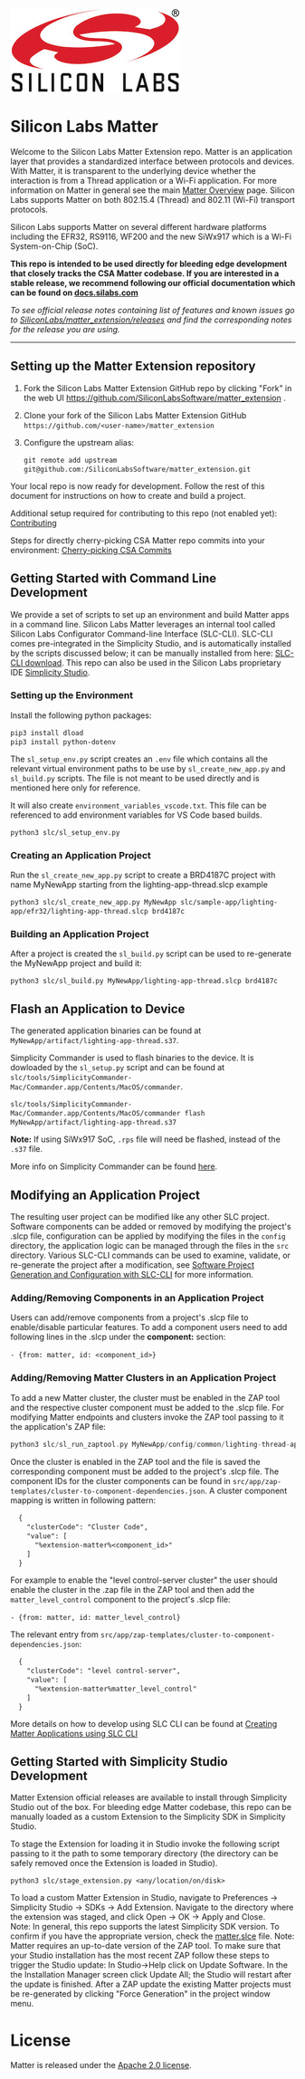 [![Silicon Labs](./docs/images/silabs-logo.jpg)](https://www.silabs.com)

# Silicon Labs Matter

Welcome to the Silicon Labs Matter Extension repo. Matter is an application layer
that provides a standardized interface between protocols and devices. With
Matter, it is transparent to the underlying device whether the interaction is
from a Thread application or a Wi-Fi application. For more information on Matter
in general see the main
[Matter Overview](https://www.silabs.com/wireless/matter) page. Silicon Labs
supports Matter on both 802.15.4 (Thread) and 802.11 (Wi-Fi) transport
protocols.

Silicon Labs supports Matter on several different hardware platforms including the EFR32, RS9116, WF200 and the new SiWx917 which is a Wi-Fi System-on-Chip (SoC).

**This repo is intended to be used directly for bleeding edge development that closely tracks the CSA Matter codebase. If you are interested in a stable release, we recommend following our official documentation which can be found on [docs.silabs.com](https://docs.silabs.com/matter/2.3.1/matter-start/)**

_To see official release notes containing list of features and known issues go to
[SiliconLabs/matter_extension/releases](https://github.com/SiliconLabs/matter_extension/releases)
and find the corresponding notes for the release you are using._

---

## Setting up the Matter Extension repository

1. Fork the Silicon Labs Matter Extension GitHub repo by clicking "Fork" in the web UI https://github.com/SiliconLabsSoftware/matter_extension .

1. Clone your fork of the  Silicon Labs Matter Extension GitHub `https://github.com/<user-name>/matter_extension`

1. Configure the upstream alias:

   ```
   git remote add upstream git@github.com:/SiliconLabsSoftware/matter_extension.git
   ```

Your local repo is now ready for development. Follow the rest of this document for instructions on how to create and build a project. 

Additional setup required for contributing to this repo (not enabled yet): [Contributing](./docs/CONTRIBUTING.md)

Steps for directly cherry-picking CSA Matter repo commits into your environment: [Cherry-picking CSA Commits](docs/CHERRY_PICKING_CSA_COMMITS.md)

## Getting Started with Command Line Development

We provide a set of scripts to set up an environment and build Matter apps in a command line. Silicon Labs Matter leverages an internal tool called Silicon Labs Configurator Command-line Interface (SLC-CLI). SLC-CLI comes pre-integrated in the Simplicity Studio, and is automatically installed by the scripts discussed below; it can be manually installed from here:  [SLC-CLI download](https://www.silabs.com/developers/simplicity-studio/configurator-command-line-interface). This repo can also be used in the Silicon Labs proprietary IDE [Simplicity Studio](https://www.silabs.com/developers/simplicity-studio).


### Setting up the Environment

Install the following python packages:

```
pip3 install dload
pip3 install python-dotenv  
```

The `sl_setup_env.py` script creates an `.env` file which contains all the relevant virtual environment paths to be use by `sl_create_new_app.py` and `sl_build.py` scripts. The file is not meant to be used directly and is mentioned here only for reference.

It will also create `environment_variables_vscode.txt`. This file can be referenced to add environment variables for VS Code based builds.

```
python3 slc/sl_setup_env.py
```

### Creating an Application Project

Run the `sl_create_new_app.py` script to create a BRD4187C project with name MyNewApp starting from the lighting-app-thread.slcp example

```
python3 slc/sl_create_new_app.py MyNewApp slc/sample-app/lighting-app/efr32/lighting-app-thread.slcp brd4187c
```

### Building an Application Project

After a project is created the `sl_build.py` script can be used to re-generate the MyNewApp project and build it:

```
python3 slc/sl_build.py MyNewApp/lighting-app-thread.slcp brd4187c
```

## Flash an Application to Device

The generated application binaries can be found at `MyNewApp/artifact/lighting-app-thread.s37`. 

Simplicity Commander is used to flash binaries to the device. It is dowloaded by the `sl_setup.py` script and can be found at `slc/tools/SimplicityCommander-Mac/Commander.app/Contents/MacOS/commander`.

```
slc/tools/SimplicityCommander-Mac/Commander.app/Contents/MacOS/commander flash MyNewApp/artifact/lighting-app-thread.s37
```

**Note:** If using SiWx917 SoC, `.rps` file will need be flashed, instead of the `.s37` file.

More info on Simplicity Commander can be found [here](https://www.silabs.com/documents/public/user-guides/ug162-simplicity-commander-reference-guide.pdf).

## Modifying an Application Project

The resulting user project can be modified like any other SLC project. Software components can be added or removed by modifying the project's .slcp file, configuration can be applied by modifying the files in the `config` directory, the application logic can be managed through the files in the `src` directory. Various SLC-CLI commands can be used to examine, validate, or re-generate the project after a modification, see [Software Project Generation and Configuration with SLC-CLI](https://docs.silabs.com/simplicity-studio-5-users-guide/latest/ss-5-users-guide-tools-slc-cli/) for more information.

### Adding/Removing Components in an Application Project

Users can add/remove components from a project's .slcp file to enable/disable particular features. To add a component users need to add following lines in the .slcp under the **component:** section:

`- {from: matter, id: <component_id>}`

### Adding/Removing Matter Clusters in an Application Project

To add a new Matter cluster, the cluster must be enabled in the ZAP tool and the respective cluster component must be added to the .slcp file. For modifying Matter endpoints and clusters invoke the ZAP tool passing to it the application's ZAP file:

```C
python3 slc/sl_run_zaptool.py MyNewApp/config/common/lighting-thread-app.zap
```

Once the cluster is enabled in the ZAP tool and the file is saved the corresponding component must be added to the project's .slcp file. The component IDs for the cluster components can be found in `src/app/zap-templates/cluster-to-component-dependencies.json`. A cluster component mapping is written in following pattern:
```
  {
    "clusterCode": "Cluster Code",
    "value": [
      "%extension-matter%<component_id>"
    ]
  }
```
For example to enable the "level control-server cluster" the user should enable the cluster in the .zap file in the ZAP tool and then add the `matter_level_control` component to the project's .slcp file:

`- {from: matter, id: matter_level_control}`

The relevant entry from `src/app/zap-templates/cluster-to-component-dependencies.json`:

```
  {
    "clusterCode": "level control-server",
    "value": [
      "%extension-matter%matter_level_control"
    ]
  }
```
More details on how to develop using SLC CLI can be found at [Creating Matter Applications using SLC CLI](https://docs.silabs.com/matter/latest/matter-overview-guides/matter-slc-cli)

## Getting Started with Simplicity Studio Development 

Matter Extension official releases are available to install through Simplicity Studio out of the box. For bleeding edge Matter codebase, this repo can be manually loaded as a custom Extension to the Simplicity SDK in Simplicity Studio.

To stage the Extension for loading it in Studio invoke the following script passing to it the path to some temporary directory (the directory can be safely removed once the Extension is loaded in Studio).

```
python3 slc/stage_extension.py <any/location/on/disk>
```

To load a custom Matter Extension in Studio, navigate to Preferences -> Simplicity Studio -> SDKs -> Add Extension. Navigate to the directory where the extension was staged, and click Open -> OK -> Apply and Close.  
Note: In general, this repo supports the latest Simplicity SDK version. To confirm if you have the appropriate version, check the [matter.slce](./matter.slce) file.
Note: Matter requires an up-to-date version of the ZAP tool. To make sure that your Studio installation has the most recent ZAP follow these steps to trigger the Studio update: In Studio->Help click on Update Software. In the the Installation Manager screen click Update All; the Studio will restart after the update is finished. After a ZAP update the existing Matter projects must be re-generated by clicking "Force Generation" in the project window menu.

# License

Matter is released under the [Apache 2.0 license](./LICENSE).
